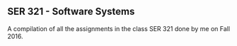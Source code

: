 ## SER 321 - Software Systems

A compilation of all the assignments in the class SER 321 done by me on Fall 2016.
